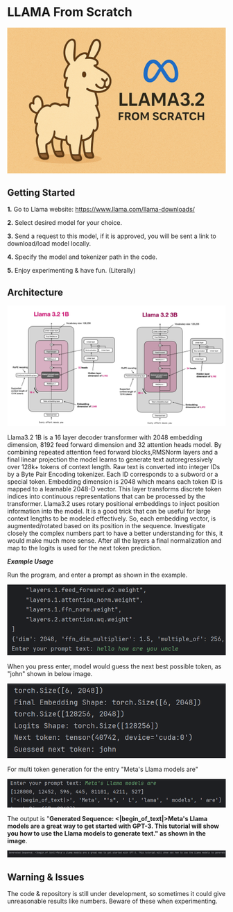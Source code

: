 # LLAMA From Scratch
![llamaFromScratchReadMePicture.png](OutputImages/llamaFromScratchReadMePicture.png)
## Getting Started

**1.** Go to Llama website: https://www.llama.com/llama-downloads/

**2.** Select desired model for your choice.

**3.** Send a request to this model, if it is approved, you will be sent a link to download/load model locally.

**4.** Specify the model and tokenizer path in the code.

**5.** Enjoy experimenting & have fun. (Literally)


## Architecture

![llama321BPicture.png](OutputImages/llama321BPicture.png)


Llama3.2 1B is a 16 layer decoder transformer with 2048 embedding
dimension, 8192 feed forward dimension and 32 attention heads model. By combining
repeated attention feed forward blocks,RMSNorm layers and a final linear projection the model
learns to generate text autoregressively over 128k+ tokens of context length.
Raw text is converted into integer IDs by a Byte Pair Encoding tokenizer. Each
ID corresponds to a subword or a special token. Embedding
dimension is 2048 which means each token ID is mapped to a learnable
2048-D vector. This layer transforms discrete token indices into
continuous representations that can be processed by the transformer.
Llama3.2 uses rotary positional embeddings to inject position information
into the model. It is a good trick that can be useful for large context lengths to be modeled
effectively. So, each embedding vector, is augmented/rotated based on its position in the sequence. Investigate closely
the complex numbers part to have a better understanding for this, it would make much more sense. After all the layers
a final normalization and map to the logits is used for the next token prediction.



***Example Usage***

Run the program, and enter a prompt as shown in the example.

![prompt1.png](OutputImages/prompt1.png)

When you press enter, model would guess the next best possible token,
as "john" shown in below image.

![prompt1Output.png](OutputImages/prompt1Output.png)


For multi token generation for the entry "Meta's Llama models are"

![multiTokenOutput.png](OutputImages/multiTokenOutput.png)

The output is "**Generated Sequence: <|begin_of_text|>Meta's Llama models are a great way to get started with GPT-3. This tutorial will show you how to use the Llama models to generate text." 
as shown in the image**.

![multiTokenOutputSequence.png](OutputImages/multiTokenOutputSequence.png)

## Warning & Issues
The code & repository is still under development, so sometimes it could give unreasonable results like numbers. Beware of these when experimenting.
